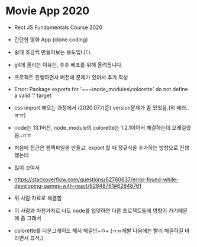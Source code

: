 # Movie App 2020

- Rect JS Fundamentals Course 2020
- 간단한 영화 App (clone coding)
- 쉴때 조금씩 만들어보는 용도입니다.
- git에 올리는 이유는, 추후 배포를 위해 올려둡니다.

- 프로젝트 진행하면서 버전에 문제가 있어서 추가 작성
- Error: Package exports for '~~~\node_modules\colorette' do not define a valid '.' target

- css import 해오는 과정에서 (2020.07기준) version문제가 좀 있었음.(위 에러..ㅠㅠ)
- node는 13.1버전, node_module의 colorette는 1.2.1이어서 해결하는데 오래걸렸음..ㅠㅠ
- 처음에 접근은 웹팩파일을 만들고, export 할 때 정규식을 추가하는 방향으로 진행했는데
- 많이 꼬여서
- https://stackoverflow.com/questions/62760637/error-found-while-developing-games-with-react/62848761#62848761
- 위 사람 자료로 해결함
- 이 사람과 마찬가지로 나도 node를 업뎃하면 다른 프로젝트들에 영향이 가기때문에 좀 그래서
- colorette를 다운그레이드 해서 해결!!!+ㅁ+ (ㅠㅠ제발 다음에는 빨리 해결하길 바라면서 끄적.)
